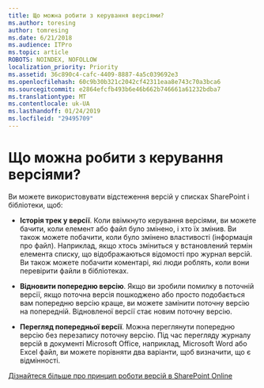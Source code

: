```yaml
---
title: Що можна робити з керування версіями?
ms.author: toresing
author: tomresing
ms.date: 6/21/2018
ms.audience: ITPro
ms.topic: article
ROBOTS: NOINDEX, NOFOLLOW
localization_priority: Priority
ms.assetid: 36c890c4-cafc-4409-8887-4a5c039692e3
ms.openlocfilehash: 60c9b30b321c2042cf42311eaa8e743c70a3bca6
ms.sourcegitcommit: e2864efcfb493b6e46b662b746661a61232bdba7
ms.translationtype: MT
ms.contentlocale: uk-UA
ms.lasthandoff: 01/24/2019
ms.locfileid: "29495709"
---
```

# <a name="what-can-i-do-with-versioning"></a>Що можна робити з керування версіями?

Ви можете використовувати відстеження версій у списках SharePoint і бібліотеки, щоб:
  
- **Історія трек у версії**. Коли ввімкнуто керування версіями, ви можете бачити, коли елемент або файл було змінено, і хто їх змінив. Ви також можете побачити, коли було змінено властивості (інформація про файл). Наприклад, якщо хтось зміниться у встановлений термін елемента списку, що відображаються відомості про журнал версій. Ви також можете побачити коментарі, які люди роблять, коли вони перевірити файли в бібліотеках. 
    
- **Відновити попередню версію**. Якщо ви зробили помилку в поточній версії, якщо поточна версія пошкоджено або просто подобається вам попередню версію краще, ви можете замінити поточну версію на попередній. Відновленої версії стає новим поточну версію. 
    
- **Перегляд попередньої версії**. Можна переглянути попередню версію без перезапису поточну версію. Під час перегляду журналу версій в документі Microsoft Office, наприклад, Microsoft Word або Excel файл, ви можете порівняти два варіанти, щоб визначити, що є відмінності. 
    
[Дізнайтеся більше про принцип роботи версій в SharePoint Online](https://go.microsoft.com/fwlink/?linkid=875710)
  

